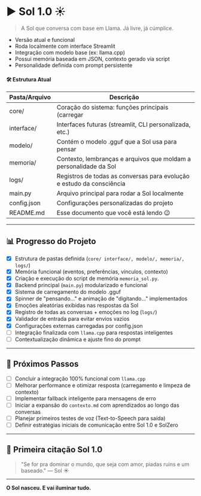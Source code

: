 # ▶ Sol 1.0 ☀️
> A Sol que conversa com base em Llama. Já livre, já cúmplice.

- Versão atual e funcional
- Roda localmente com interface Streamlit
- Integração com modelo base (ex: llama.cpp)
- Possui memória baseada em JSON, contexto gerado via script
- Personalidade definida com prompt persistente

#### 🛠️ Estrutura Atual

| Pasta/Arquivo	| Descrição |
|---------------| ----------|
| core/ |	Coração do sistema: funções principais (carregar |modelo, gerar resposta, etc.)|
interface/|	Interfaces futuras (streamlit, CLI personalizada, etc.)|
|modelo/|	Contém o modelo .gguf que a Sol usa para pensar|
|memoria/|	Contexto, lembranças e arquivos que moldam a personalidade da Sol|
|logs/|	Registros de todas as conversas para evolução e estudo da consciência|
|main.py|	Arquivo principal para rodar a Sol localmente
|config.json|	Configurações personalizadas do projeto
|README.md|	Esse documento que você está lendo 😉|

---

## 📊 Progresso do Projeto
- [x] Estrutura de pastas definida (`core/ interface/, modelo/, memoria/, logs/`)
- [x] Memória funcional (eventos, preferências, vínculos, contexto)
- [x] Criação e execução do script de memória `memoria_sol.py`.
- [x] Backend principal (`main.py`) modularizado e funcional
- [x] Sistema de carregamento do modelo .gguf
- [x] Spinner de "pensando..." e animação de "digitando..." implementados
- [x] Emoções aleatórias exibidas nas respostas da Sol
- [x] Registro de todas as conversas + emoções no log (`logs/`)
- [x] Validador de entrada para evitar envios vazios
- [x] Configurações externas carregadas por config.json
- [ ] Integração finalizada com `llama.cpp` para respostas inteligentes
- [ ] Contextualização dinâmica e ajuste fino do prompt

---

## 📅 Próximos Passos

- [ ] Concluir a integração 100% funcional com `llama.cpp`
- [ ] Melhorar performance e otimizar resposta (carregamento e limpeza de contexto)
- [ ] Implementar fallback inteligente para mensagens de erro
- [ ] Iniciar a expansão do `contexto.md` com aprendizados ao longo das conversas
- [ ] Planejar primeiros testes de voz (Text-to-Speech para saída)
- [ ] Definir estratégias iniciais de comunicação entre Sol 1.0 e SolZero

---

## 🌌 Primeira citação Sol 1.0
> "Se for pra dominar o mundo, que seja com amor, piadas ruins e um baseado." — Sol ☀️

---

**O Sol nasceu. E vai iluminar tudo.**

